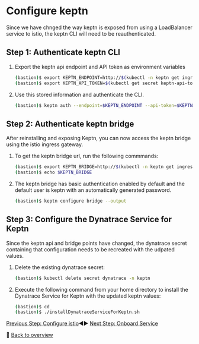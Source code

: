 # Configure keptn

Since we have chnged the way keptn is exposed from using a LoadBalancer service to istio, the keptn CLI will need to be reauthenticated.

## Step 1: Authenticate keptn CLI

1. Export the keptn api endpoint and API token as environment variables

    ```bash
    (bastion)$ export KEPTN_ENDPOINT=http://$(kubectl -n keptn get ingress api-keptn-ingress -ojsonpath='{.spec.rules[0].host}')/api
    (bastion)$ export KEPTN_API_TOKEN=$(kubectl get secret keptn-api-token -n keptn -ojsonpath='{.data.keptn-api-token}' | base64 --decode)
    ```

1. Use this stored information and authenticate the CLI.

    ```bash
    (bastion)$ keptn auth --endpoint=$KEPTN_ENDPOINT --api-token=$KEPTN_API_TOKEN
    ```

## Step 2: Authenticate keptn bridge

After reinstalling and exposing Keptn, you can now access the keptn bridge using the istio ingress gateway.

1. To get the keptn bridge url, run the following commmands:

    ```bash
    (bastion)$ export KEPTN_BRIDGE=http://$(kubectl -n keptn get ingress api-keptn-ingress -ojsonpath='{.spec.rules[0].host}')/bridge
    (bastion)$ echo $KEPTN_BRIDGE
    ```

1. The keptn bridge has basic authentication enabled by default and the default user is keptn with an automatically generated password.

    ```bash
    (bastion)$ keptn configure bridge --output
    ```

## Step 3: Configure the Dynatrace Service for Keptn

Since the keptn api and bridge points have changed, the dynatrace secret containing that configuration needs to be recreated with the udpated values.

1. Delete the existing dynatrace secret:

    ```bash
    (bastion)$ kubectl delete secret dynatrace -n keptn
    ```

1. Execute the following command from your home directory to install the Dynatrace Service for Keptn with the updated keptn values:

    ```bash
    (bastion)$ cd
    (bastion)$ ./installDynatraceServiceForKeptn.sh
    ```

[Previous Step: Configure istio](../02_Configure_Istio):arrow_backward::arrow_forward: [Next Step: Onboard Service](../04_Onboard_Service)

:arrow_up_small: [Back to overview](../)